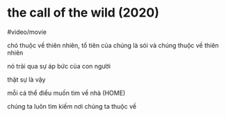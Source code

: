 # the call of the wild (2020)

#video/movie

chó thuộc về thiên nhiên, tổ tiên của chúng là sói và chúng thuộc về thiên nhiên

nó trải qua sự áp bức của con người

thật sự là vậy

mỗi cá thể điều muốn tìm về nhà (HOME)

chúng ta luôn tìm kiếm nơi chúng ta thuộc về
